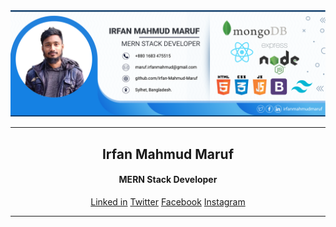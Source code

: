<img src="https://raw.githubusercontent.com/Irfan-Mahmud-Maruf/Irfan-Mahmud-Maruf/75d38ec4d2399f6658de8f5344cc26e4138af46e/cover.png">
<hr/>
<h2 style="text-align: center; font-weight: 700">Irfan Mahmud Maruf</h2>
<h4 style="text-align: center">MERN Stack Developer</h4>
<p style="text-align: center">
    <a href="https://www.linkedin.com/in/irfanmahmudmaruf">Linked in</a>
    <a href="https://twitter.com/Irfanmamudmaruf">Twitter</a>
    <a href="https://www.facebook.com/irfanmahmudmaruf/">Facebook</a>
    <a href="https://www.instagram.com/irfan_mahmud_maruf">Instagram</a>
</p>
<hr/>

<!--
**Irfan-Mahmud-Maruf/Irfan-Mahmud-Maruf** is a ✨ _special_ ✨ repository because its `README.md` (this file) appears on your GitHub profile.

Here are some ideas to get you started:

- 🔭 I’m currently working on ...
- 🌱 I’m currently learning ...
- 👯 I’m looking to collaborate on ...
- 🤔 I’m looking for help with ...
- 💬 Ask me about ...
- 📫 How to reach me: ...
- 😄 Pronouns: ...
- ⚡ Fun fact: ...
-->
